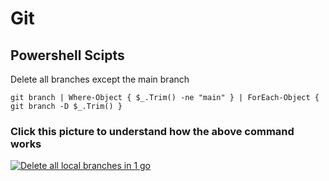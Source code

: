 # Git 

## Powershell Scipts

Delete all branches except the main branch
```# 
git branch | Where-Object { $_.Trim() -ne "main" } | ForEach-Object { git branch -D $_.Trim() }
```
### Click this picture to understand how the above command works 
[![Delete all local branches in 1 go](https://i.ytimg.com/vi/4Bl4hmvsXoI/0.jpg)](https://www.youtube.com/watch?v=4Bl4hmvsXoI)
